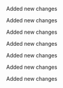 Added new changes

Added new changes

Added new changes

Added new changes

Added new changes

Added new changes

Added new changes

